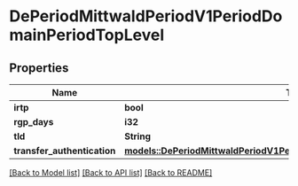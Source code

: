 # DePeriodMittwaldPeriodV1PeriodDomainPeriodTopLevel

## Properties

Name | Type | Description | Notes
------------ | ------------- | ------------- | -------------
**irtp** | **bool** |  | 
**rgp_days** | **i32** |  | 
**tld** | **String** |  | 
**transfer_authentication** | [**models::DePeriodMittwaldPeriodV1PeriodDomainPeriodTransferAuthentication**](de.mittwald.v1.domain.TransferAuthentication.md) |  | 

[[Back to Model list]](../README.md#documentation-for-models) [[Back to API list]](../README.md#documentation-for-api-endpoints) [[Back to README]](../README.md)


